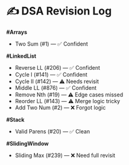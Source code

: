 # ✍️ DSA Revision Log

**#Arrays**  
- Two Sum (#1) — ✅ Confident  

**#LinkedList**  
- Reverse LL (#206) — ✅ Confident  
- Cycle I (#141) — ✅ Confident  
- Cycle II (#142) — ⚠️ Needs revisit  
- Middle LL (#876) — ✅ Confident  
- Remove Nth (#19) — ⚠️ Edge cases missed  
- Reorder LL (#143) — ⚠️ Merge logic tricky  
- Add Two Num (#2) — ❌ Forgot logic  

**#Stack**  
- Valid Parens (#20) — ✅ Clean  

**#SlidingWindow**  
- Sliding Max (#239) — ❌ Need full revisit
